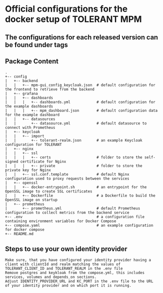 # Official configurations for the docker setup of TOLERANT MPM
## The configurations for each released version can be found under tags


## Package Content

```
.
+-- config
|   +-- backend
|   |   +-- mpm-gui_config_keycloak.json  # default configuration for the frontend to retrieve from the backend  
|   +-- grafana
|   |   +-- dashboards
|   |   |   +-- dashboards.yml            # default configuration for the example dashboards
|   |   |   +-- mpm_dashboard.json        # default configuration data for the example dashboard
|   |   +-- datasources
|   |       +-- datasource.yml            # default datasource to connect with Prometheus
|   +-- keycloak
|   |   +-- import
|   |       +-- tolerant-realm.json       # an example Keycloak configuration for TOLERANT
|   +-- nginx
|   |   +-- ssl
|   |   |   +-- certs                     # folder to store the self-signed certificate for Nginx
|   |   |   +-- private                   # folder to store the private key for Nginx
|   |   +-- ssl.conf.template             # default Nginx configuration used to proxy requests between the services
|   +-- openssl
|   |   +-- docker-entrypoint.sh          # an entrypoint for the OpenSSL image to create SSL certificates
|   |   +-- Dockerfile                    # a Dockerfile to build the OpenSSL image on startup
|   +-- prometheus
|       +-- prometheus.yml                # default Prometheus configuration to collect metrics from the backend service
+-- .env                                  # a configuration file containing environment variables for Docker Compose
+-- compose.yaml                          # an example configuration for docker compose 
+-- README.md
```

## Steps to use your own identity provider

    Make sure, that you have configured your identity provider having a client with clientId and realm matching the values of TOLERANT_CLIENT_ID and TOLERANT_REALM in the .env file
    Remove postgres and keykloak from the compose.yml, this includes services, volumes and depends_on sections.
    Adjust IDENTITY_PROVIDER_URL and KC_PORT in the .env file to the URL of your identity provider and on which port it is running.
